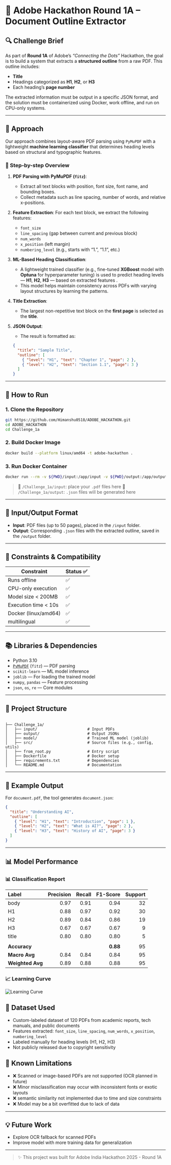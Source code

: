 # 📘 Adobe Hackathon Round 1A – Document Outline Extractor

## 🔍 Challenge Brief

As part of **Round 1A** of Adobe’s *“Connecting the Dots”* Hackathon, the goal is to build a system that extracts a **structured outline** from a raw PDF. This outline includes:

* **Title**
* Headings categorized as **H1**, **H2**, or **H3**
* Each heading’s **page number**

The extracted information must be output in a specific JSON format, and the solution must be containerized using Docker, work offline, and run on CPU-only systems.

---

## 🧠 Approach

Our approach combines layout-aware PDF parsing using `PyMuPDF` with a lightweight **machine learning classifier** that determines heading levels based on structural and typographic features.

### 🔧 Step-by-step Overview

1. **PDF Parsing with PyMuPDF (****`fitz`****)**:

   * Extract all text blocks with position, font size, font name, and bounding boxes.
   * Collect metadata such as line spacing, number of words, and relative x-positions.

2. **Feature Extraction**:
   For each text block, we extract the following features:

   * `font_size`
   * `line_spacing` (gap between current and previous block)
   * `num_words`
   * `x_position` (left margin)
   * `numbering_level` (e.g., starts with “1.”, “1.1”, etc.)

3. **ML-Based Heading Classification**:

   - A lightweight trained classifier (e.g., fine-tuned **XGBoost** model with **Optuna** for hyperparameter tuning) is used to predict heading levels — **H1**, **H2**, **H3** — based on extracted features .
   - This model helps maintain consistency across PDFs with varying layout structures by learning the patterns.

4. **Title Extraction**:

   * The largest non-repetitive text block on the **first page** is selected as the **title**.

5. **JSON Output**:

   * The result is formatted as:

   ```json
   {
     "title": "Sample Title",
     "outline": [
       { "level": "H1", "text": "Chapter 1", "page": 2 },
       { "level": "H2", "text": "Section 1.1", "page": 3 }
     ]
   }
   ```

---

## 🚀 How to Run

### 1. Clone the Repository

```bash
git https://github.com/Himanshu0518/ADOBE_HACKATHON.git
cd ADOBE_HACKATHON
cd Challenge_1a 
```

### 2. Build Docker Image

```bash
docker build --platform linux/amd64 -t adobe-hackathon .
```

### 3. Run Docker Container

```bash
docker run --rm -v ${PWD}/input:/app/input -v ${PWD}/output:/app/output --network none adobe-hackathon
```

> 📁 `/Challenge_1a/input`: place your `.pdf` files here
> 📁 `/Challenge_1a/output`: `.json` files will be generated here

---

## 📂 Input/Output Format

* **Input**: PDF files (up to 50 pages), placed in the `/input` folder.
* **Output**: Corresponding `.json` files with the extracted outline, saved in the `/output` folder.

---

## 📌 Constraints & Compatibility

| Constraint           | Status ✅ |
| -------------------- | -------- |
| Runs offline         | ✅        |
| CPU-only execution   | ✅        |
| Model size < 200MB   | ✅        |
| Execution time < 10s | ✅        |
| Docker (linux/amd64) | ✅        |
| multilingual         | ✅        |
---

## 📚 Libraries & Dependencies

* Python 3.10
* [`PyMuPDF`](https://pymupdf.readthedocs.io/) (`fitz`) — PDF parsing
* `scikit-learn` — ML model inference
* `joblib` — For loading the trained model
* `numpy`, `pandas` — Feature processing
* `json`, `os`, `re` — Core modules

---

## 📁 Project Structure

```

├── Challenge_1a/
│   ├── input/                      # Input PDFs
│   ├── output/                     # Output JSONs
│   ├── model/                      # Trained ML model (joblib)
│   ├── src/                        # Source files (e.g., config, utils)
│   ├── from_root.py                # Entry script
│   ├── Dockerfile                  # Docker setup
│   ├── requirements.txt            # Dependencies
│   └── README.md                   # Documentation

```

---

## 🧪 Example Output

For `document.pdf`, the tool generates `document.json`:

```json
{
  "title": "Understanding AI",
  "outline": [
    { "level": "H1", "text": "Introduction", "page": 1 },
    { "level": "H2", "text": "What is AI?", "page": 2 },
    { "level": "H3", "text": "History of AI", "page": 3 }
  ]
}
```

---

## 📊 Model Performance


### 📊 Classification Report

| Label   | Precision | Recall | F1-Score | Support |
|:--------|----------:|-------:|---------:|--------:|
| body    |     0.97  |  0.91  |    0.94  |      32 |
| H1      |     0.88  |  0.97  |    0.92  |      30 |
| H2      |     0.89  |  0.84  |    0.86  |      19 |
| H3      |     0.67  |  0.67  |    0.67  |       9 |
| title   |     0.80  |  0.80  |    0.80  |       5 |
|         |           |        |          |         |
| **Accuracy**     |        |        |  **0.88** |      95 |
| **Macro Avg**    |     0.84  |  0.84  |    0.84  |      95 |
| **Weighted Avg** |     0.89  |  0.88  |    0.88  |      95 |


### 📈 Learning Curve

![Learning Curve](https://github.com/Himanshu0518/Assets/raw/main/learning_curve.png)


## 📁 Dataset Used

* Custom-labeled dataset of 120 PDFs from academic reports, tech manuals, and public documents
* Features extracted: `font_size`, `line_spacing`, `num_words`, `x_position`, `numbering_level`
* Labeled manually for heading levels (H1, H2, H3)
* Not publicly released due to copyright sensitivity


## 📝 Known Limitations

* ❌ Scanned or image-based PDFs are not supported (OCR planned in future)
* ❌ Minor misclassification may occur with inconsistent fonts or exotic layouts
* ❌ semantic similarity not implemented due to time and size constraints
* ❌ Model may be a bit overfitted due to lack of data 

---

## 💡 Future Work

* Explore OCR fallback for scanned PDFs
* Improve model with more training data for generalization

---


> ✨ This project was built for Adobe India Hackathon 2025 - Round 1A
